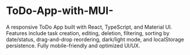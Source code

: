 # ToDo-App-with-MUI-
A responsive ToDo App built with React, TypeScript, and Material UI. Features include task creation, editing, deletion, filtering, sorting by date/status, drag-and-drop reordering, dark/light mode, and localStorage persistence. Fully mobile-friendly and optimized UI/UX.
